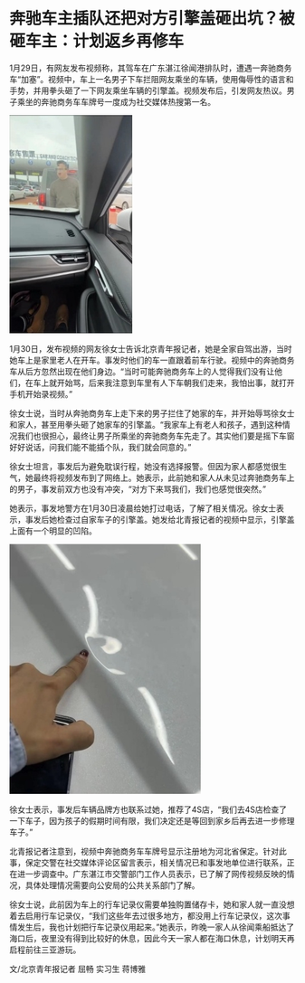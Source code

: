 # 奔驰车主插队还把对方引擎盖砸出坑？被砸车主：计划返乡再修车

1月29日，有网友发布视频称，其驾车在广东湛江徐闻港排队时，遭遇一奔驰商务车“加塞”。视频中，车上一名男子下车拦阻网友乘坐的车辆，使用侮辱性的语言和手势，并用拳头砸了一下网友乘坐车辆的引擎盖。视频发布后，引发网友热议。男子乘坐的奔驰商务车车牌号一度成为社交媒体热搜第一名。

![595e140ebb69351082539018b8ef2684.jpg](https://raw.githubusercontent.com/qqhsx/qqnews_image/main/2024/01/30/奔驰车主插队还把对方引擎盖砸出坑？被砸车主：计划返乡再修车/595e140ebb69351082539018b8ef2684.jpg)

1月30日，发布视频的网友徐女士告诉北京青年报记者，她是全家自驾出游，当时她车上是家里老人在开车。事发时他们的车一直跟着前车行驶。视频中的奔驰商务车从后方忽然出现在他们身边。“当时可能奔驰商务车上的人觉得我们没有让他们，在车上就开始骂，后来我注意到车里有人下车朝我们走来，我怕出事，就打开手机开始录视频。”

徐女士说，当时从奔驰商务车上走下来的男子拦住了她家的车，并开始辱骂徐女士和家人，甚至用拳头砸了她家车的引擎盖。“我家车上有老人和孩子，遇到这种情况我们也很担心，最终让男子所乘坐的奔驰商务车先走了。其实他们要是摇下车窗好好说话，问我们能不能插个队，我们就会同意的。”

徐女士坦言，事发后为避免耽误行程，她没有选择报警。但因为家人都感觉很生气，她最终将视频发布到了网络上。她表示，此前她和家人从未见过奔驰商务车上的男子，事发前双方也没有冲突，“对方下来骂我们，我们也感觉很突然。”

她表示，事发地警方在1月30日凌晨给她打过电话，了解了相关情况。徐女士表示，事发后她检查过自家车子的引擎盖。她发给北青报记者的视频中显示，引擎盖上面有一个明显的凹陷。

![10ca71e7db885015d5e9002453131561.jpg](https://raw.githubusercontent.com/qqhsx/qqnews_image/main/2024/01/30/奔驰车主插队还把对方引擎盖砸出坑？被砸车主：计划返乡再修车/10ca71e7db885015d5e9002453131561.jpg)

徐女士表示，事发后车辆品牌方也联系过她，推荐了4S店，“我们去4S店检查了一下车子，因为孩子的假期时间有限，我们决定还是等回到家乡后再去进一步修理车子。”

北青报记者注意到，视频中奔驰商务车车牌号显示注册地为河北省保定。针对此事，保定交警在社交媒体评论区留言表示，相关情况已和事发地单位进行联系，正在进一步调查中。广东湛江市交警部门工作人员表示，已了解了网传视频反映的情况，具体处理情况需要向公安局的公共关系部门了解。

徐女士说，此前因为车上的行车记录仪需要单独购置储存卡，她和家人就一直没想着去启用行车记录仪，“我们这些年去过很多地方，都没用上行车记录仪，这次事情发生后，我也计划把行车记录仪用起来。”她表示，昨晚一家人从徐闻乘船抵达了海口后，夜里没有得到比较好的休息，因此今天一家人都在海口休息，计划明天再启程前往三亚游玩。

文/北京青年报记者 屈畅 实习生 蒋博雅

